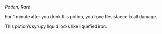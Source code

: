 _Potion, Rare_

For 1 minute after you drink this potion, you have Resistance to all damage.

This potion’s syrupy liquid looks like liquefied iron.